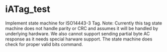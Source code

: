 # iATag_test
Implement state machine for ISO14443-3 Tag.
Note: Currently this tag state machine does not handle parity or CRC and assumes it will be handled by underlying hardware.
We also cannot support sending partial byte AC response as it needs special harware support.
The state machine does check for proper valid bits command. 
